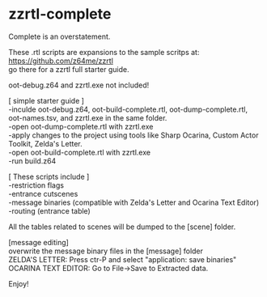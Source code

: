 # zzrtl-complete
Complete is an overstatement.

These .rtl scripts are expansions to the sample scritps at:<br>
https://github.com/z64me/zzrtl<br>
go there for a zzrtl full starter guide.<br>

oot-debug.z64 and zzrtl.exe not included!

[ simple starter guide ]<br>
-inculde oot-debug.z64, oot-build-complete.rtl, oot-dump-complete.rtl, oot-names.tsv, and zzrtl.exe in the same folder.<br>
-open oot-dump-complete.rtl with zzrtl.exe<br>
-apply changes to the project using tools like Sharp Ocarina, Custom Actor Toolkit, Zelda's Letter.<br>
-open oot-build-complete.rtl with zzrtl.exe<br>
-run build.z64

[ These scripts include ]<br>
-restriction flags<br>
-entrance cutscenes<br>
-message binaries (compatible with Zelda's Letter and Ocarina Text Editor)<br>
-routing (entrance table)<br>

All the tables related to scenes will be dumped to the [scene] folder.

[message editing]<br>
overwrite the message binary files in the [message] folder<br>
ZELDA'S LETTER: Press ctr-P and select "application: save binaries"<br>
OCARINA TEXT EDITOR: Go to File->Save to Extracted data.<br>

Enjoy!
